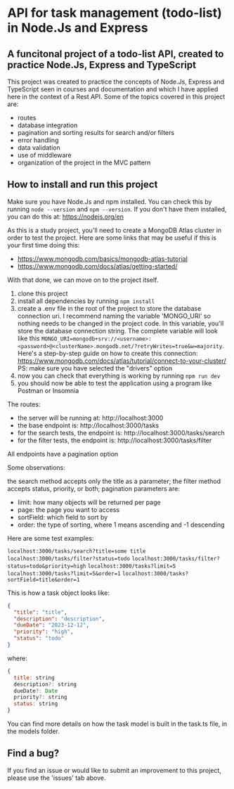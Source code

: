 # API for task management (todo-list) in Node.Js and Express

## A funcitonal project of a todo-list API, created to practice Node.Js, Express and TypeScript

This project was created to practice the concepts of Node.Js, Express and TypeScript seen in courses and documentation and which I have applied here in the context of a Rest API.
Some of the topics covered in this project are:

* routes
* database integration
* pagination and sorting results for search and/or filters
* error handling
* data validation
* use of middleware
* organization of the project in the MVC pattern

## How to install and run this project

Make sure you have Node.Js and npm installed. You can check this by running `node --version` and `npm --version`. If you don't have them installed, you can do this at: https://nodejs.org/en

As this is a study project, you'll need to create a MongoDB Atlas cluster in order to test the project. Here are some links that may be useful if this is your first time doing this:

* https://www.mongodb.com/basics/mongodb-atlas-tutorial
* https://www.mongodb.com/docs/atlas/getting-started/

With that done, we can move on to the project itself.

1. clone this project
2. install all dependencies by running `npm install`
3. create a .env file in the root of the project to store the database connection uri. I recommend naming the variable 'MONGO_URI' so nothing needs to be changed in the project code. In this variable, you'll store the database connection string. The complete variable will look like this `MONGO_URI=mongodb+srv://<username>:<password>@<clusterName>.mongodb.net/?retryWrites=true&w=majority`. Here's a step-by-step guide on how to create this connection: https://www.mongodb.com/docs/atlas/tutorial/connect-to-your-cluster/ PS: make sure you have selected the "drivers" option
4. now you can check that everything is working by running `npm run dev`
5. you should now be able to test the application using a program like Postman or Insomnia

The routes:

* the server will be running at: http://localhost:3000
* the base endpoint is: http://localhost:3000/tasks
* for the search tests, the endpoint is: http://localhost:3000/tasks/search
* for the filter tests, the endpoint is: http://localhost:3000/tasks/filter

All endpoints have a pagination option

Some observations:

the search method accepts only the title as a parameter; the filter method accepts status, priority, or both; pagination parameters are:
* limit: how many objects will be returned per page
* page: the page you want to access
* sortField: which field to sort by
* order: the type of sorting, where 1 means ascending and -1 descending

Here are some test examples:

`localhost:3000/tasks/search?title=some title`
`localhost:3000/tasks/filter?status=todo`
`localhost:3000/tasks/filter?status=todo&priority=high`
`localhost:3000/tasks?limit=5`
`localhost:3000/tasks?limit=5&order=1`
`localhost:3000/tasks?sortField=title&order=1`

This is how a task object looks like:

```json
{
  "title": "title",
  "description": "description",
  "dueDate": "2023-12-12",
  "priority": "high",
  "status": "todo"
}
```
where:

```javascript
{
  title: string
  description?: string
  dueDate?: Date
  priority?: string
  status: string
}
```
You can find more details on how the task model is built in the task.ts file, in the models folder.

## Find a bug?

If you find an issue or would like to submit an improvement to this project, please use the 'issues' tab above.

